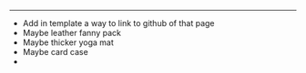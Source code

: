 ***
- Add in template a way to link to github of that page
- Maybe leather fanny pack
- Maybe thicker yoga mat
- Maybe card case
- 

